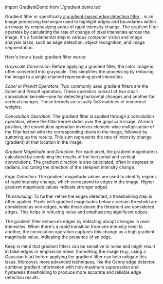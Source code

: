 import GradientDemo from './gradient.demo.tsx'

<GradientDemo />

Gradient filter or specifically[ a gradient-based edge detection filter](https://en.wikipedia.org/wiki/Graduated_neutral-density_filter 'Wikipedia link on gradient filter'), , is an image processing technique used to highlight edges and boundaries within an image by emphasizing areas of rapid intensity change. The gradient filter operates by calculating the rate of change of pixel intensities across the image. It's a fundamental step in various computer vision and image analysis tasks, such as edge detection, object recognition, and image segmentation.

Here's how a basic gradient filter works:

_Grayscale Conversion_: Before applying a gradient filter, the color image is often converted into grayscale. This simplifies the processing by reducing the image to a single channel representing pixel intensities.

_Sobel or Prewitt Operators_: Two commonly used gradient filters are the Sobel and Prewitt operators. These operators consist of two small convolution kernels—one for detecting horizontal changes and another for vertical changes. These kernels are usually 3x3 matrices of numerical weights.

_Convolution Operation_: The gradient filter is applied through a convolution operation, where the filter kernel slides over the grayscale image. At each position, the convolution operation involves element-wise multiplication of the filter kernel with the corresponding pixels in the image, followed by summing up the results. This sum represents the rate of intensity change (gradient) at that location in the image.

_Gradient Magnitude and Direction_: For each pixel, the gradient magnitude is calculated by combining the results of the horizontal and vertical convolutions. The gradient direction is also calculated, often in degrees or radians, indicating the direction of the steepest intensity change.

_Edge Detection_: The gradient magnitude values are used to identify regions of rapid intensity change, which correspond to edges in the image. Higher gradient magnitude values indicate stronger edges.

_Thresholding_: To further refine the edges detected, a thresholding step is often applied. Pixels with gradient magnitudes below a certain threshold are considered as non-edges, while those above the threshold are considered edges. This helps in reducing noise and emphasizing significant edges.

The gradient filter enhances edges by detecting abrupt changes in pixel intensities. When there's a rapid transition from one intensity level to another, the convolution operation captures this change as a high gradient magnitude value, indicating the presence of an edge.

Keep in mind that gradient filters can be sensitive to noise and might result in false edges or emphasize noise. Smoothing the image (e.g., using a Gaussian blur) before applying the gradient filter can help mitigate this issue. Moreover, more advanced techniques, like the Canny edge detector, combine gradient information with non-maximum suppression and hysteresis thresholding to produce more accurate and reliable edge detection results.
